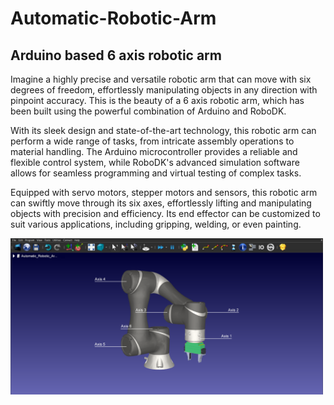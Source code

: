 # Automatic-Robotic-Arm
## Arduino based 6 axis robotic arm

Imagine a highly precise and versatile robotic arm that can move with six degrees of freedom, effortlessly manipulating objects in any direction with pinpoint accuracy. This is the beauty of a 6 axis robotic arm, which has been built using the powerful combination of Arduino and RoboDK.

With its sleek design and state-of-the-art technology, this robotic arm can perform a wide range of tasks, from intricate assembly operations to material handling. The Arduino microcontroller provides a reliable and flexible control system, while RoboDK's advanced simulation software allows for seamless programming and virtual testing of complex tasks.

Equipped with servo motors, stepper motors and sensors, this robotic arm can swiftly move through its six axes, effortlessly lifting and manipulating objects with precision and efficiency. Its end effector can be customized to suit various applications, including gripping, welding, or even painting.

<img src="Images/RoboDK_model.png" width="500">
